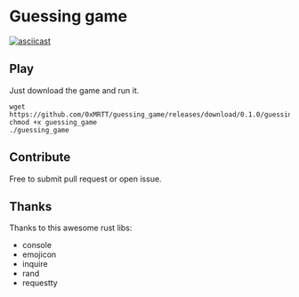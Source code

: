 # Guessing game

[![asciicast](https://asciinema.org/a/501023.svg)](https://asciinema.org/a/501023)
## Play

Just download the game and run it.

```
wget https://github.com/0xMRTT/guessing_game/releases/download/0.1.0/guessing_game  
chmod +x guessing_game
./guessing_game
```

## Contribute

Free to submit pull request or open issue.

## Thanks

Thanks to this awesome rust libs:
* console 
* emojicon 
* inquire 
* rand 
* requestty 